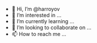 - 👋 Hi, I’m @harroyov
- 👀 I’m interested in ...
- 🌱 I’m currently learning ...
- 💞️ I’m looking to collaborate on ...
- 📫 How to reach me ...

<!---
harroyov/harroyov is a ✨ special ✨ repository because its `README.md` (this file) appears on your GitHub profile.
You can click the Preview link to take a look at your changes.
--->
